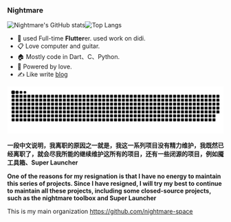 ### Nightmare
![Nightmare's GitHub stats](https://github-readme-stats.vercel.app/api?username=mengyanshou&count_private=true&show_icons=true)![Top Langs](https://github-readme-stats.vercel.app/api/top-langs/?username=mengyanshou&count_private=true&hide=glsl&langs_count=4&layout=compact)

- 🌱 used Full-time **Flutter**er. used work on didi.
- 📋 Love computer and guitar.
- 🏠 Mostly code in Dart、C、Python.
- 🚀 Powered by love.
- ✍️ Like write [blog](https://nightmare.press/blog/)

![](https://raw.githubusercontent.com/mengyanshou/mengyanshou/output/github-contribution-grid-snake.svg)


**一段中文说明，我离职的原因之一就是，我这一系列项目没有精力维护，我既然已经离职了，就会尽我所能的继续维护这所有的项目，还有一些闭源的项目，例如魇工具箱、Super Launcher**

**One of the reasons for my resignation is that I have no energy to maintain this series of projects. Since I have resigned, I will try my best to continue to maintain all these projects, including some closed-source projects, such as the nightmare toolbox and Super Launcher**


This is my main organization https://github.com/nightmare-space